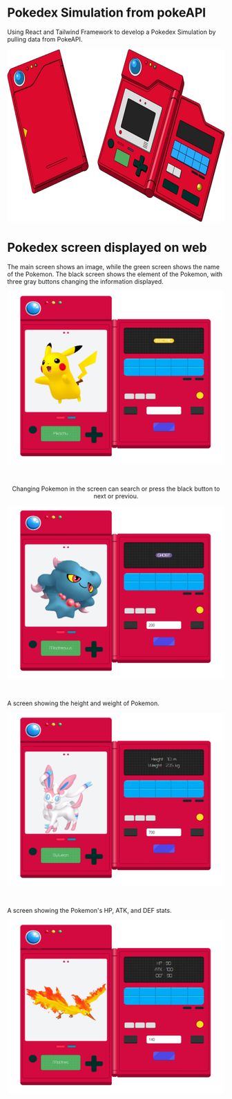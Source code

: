 # Pokedex Simulation from pokeAPI
Using React and Tailwind Framework to develop a Pokedex Simulation by pulling data from PokeAPI.

<p align="center">
  <img src="src/assets/img/image Pokedex.jpeg" width="700" height="400">
<p/>

# Pokedex screen displayed on web
The main screen shows an image, while the green screen shows the name of the Pokemon.
The black screen shows the element of the Pokemon, with three gray buttons changing the information displayed.
<p align="center">
  <img src="src/assets/img/pokedex-1.jpg" width="500" height="400">
<p/><br>
  
<p align="center">
Changing Pokemon in the screen can search or press the black button to next or previou.
<p/>
<p align="center">
  <img src="src/assets/img/pokedex-2.jpg" width="500" height="400">
<p/><br>
  
A screen showing the height and weight of Pokemon.
<p align="center">
  <img src="src/assets/img/pokedex-3.jpg" width="500" height="400">
<p/><br>

A screen showing the Pokemon's HP, ATK, and DEF stats.
<p align="center">
  <img src="src/assets/img/pokedex-4.jpg" width="500" height="400">
<p/>
